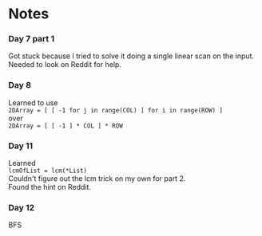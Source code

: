 # Notes

### Day 7 part 1
Got stuck because I tried to solve it doing a single linear scan on the input.  
Needed to look on Reddit for help.  

### Day 8
Learned to use  
``
2DArray = [ [ -1 for j in range(COL) ] for i in range(ROW) ]  
``  
over  
``
2DArray = [ [ -1 ] * COL ] * ROW
``  

### Day 11
Learned  
``
lcmOfList = lcm(*List)
``  
Couldn't figure out the lcm trick on my own for part 2.  
Found the hint on Reddit. 

### Day 12
BFS